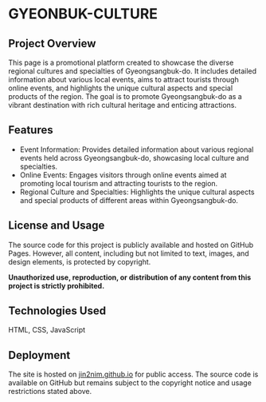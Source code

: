 # GYEONBUK-CULTURE

## Project Overview

This page is a promotional platform created to showcase the diverse regional cultures and specialties of Gyeongsangbuk-do. It includes detailed information about various local events, aims to attract tourists through online events, and highlights the unique cultural aspects and special products of the region. The goal is to promote Gyeongsangbuk-do as a vibrant destination with rich cultural heritage and enticing attractions.
## Features

* Event Information: Provides detailed information about various regional events held across Gyeongsangbuk-do, showcasing local culture and specialties.
* Online Events: Engages visitors through online events aimed at promoting local tourism and attracting tourists to the region.
* Regional Culture and Specialties: Highlights the unique cultural aspects and special products of different areas within Gyeongsangbuk-do.

## License and Usage

The source code for this project is publicly available and hosted on GitHub Pages. However, all content, including but not limited to text, images, and design elements, is protected by copyright.

**Unauthorized use, reproduction, or distribution of any content from this project is strictly prohibited.**

## Technologies Used

HTML, CSS, JavaScript

## Deployment

The site is hosted on [jin2nim.github.io](https://jin2nim.github.io) for public access. The source code is available on GitHub but remains subject to the copyright notice and usage restrictions stated above.
